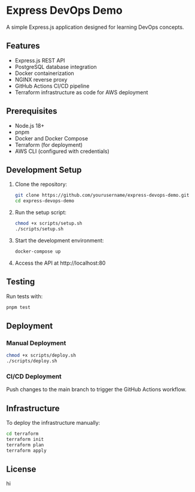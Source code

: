 # Express DevOps Demo

A simple Express.js application designed for learning DevOps concepts.

## Features

- Express.js REST API
- PostgreSQL database integration
- Docker containerization
- NGINX reverse proxy
- GitHub Actions CI/CD pipeline
- Terraform infrastructure as code for AWS deployment

## Prerequisites

- Node.js 18+
- pnpm
- Docker and Docker Compose
- Terraform (for deployment)
- AWS CLI (configured with credentials)

## Development Setup

1. Clone the repository:

   ```bash
   git clone https://github.com/yourusername/express-devops-demo.git
   cd express-devops-demo
   ```

2. Run the setup script:

   ```bash
   chmod +x scripts/setup.sh
   ./scripts/setup.sh
   ```

3. Start the development environment:

   ```bash
   docker-compose up
   ```

4. Access the API at http://localhost:80

## Testing

Run tests with:

```bash
pnpm test
```

## Deployment

### Manual Deployment

```bash
chmod +x scripts/deploy.sh
./scripts/deploy.sh
```

### CI/CD Deployment

Push changes to the main branch to trigger the GitHub Actions workflow.

## Infrastructure

To deploy the infrastructure manually:

```bash
cd terraform
terraform init
terraform plan
terraform apply
```

## License

hi

